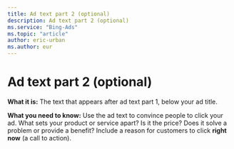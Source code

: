 ```yaml
---
title: Ad text part 2 (optional)
description: Ad text part 2 (optional)
ms.service: "Bing-Ads"
ms.topic: "article"
author: eric-urban
ms.author: eur
---
```


# Ad text part 2 (optional)

**What it is:** The text that appears after ad text part 1, below your ad title.

**What you need to know:** Use the ad text to convince people to click your ad. What sets your product or service apart? Is it the price? Does it solve a problem or provide a benefit? Include a reason for customers to click **right now** (a call to action).


